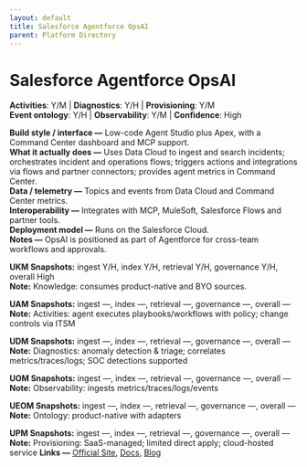 ```yaml
---
layout: default
title: Salesforce Agentforce OpsAI
parent: Platform Directory
---
```


# Salesforce Agentforce OpsAI

**Activities**: Y/M | **Diagnostics**: Y/H | **Provisioning**: Y/M  <br>
**Event ontology**: Y/H | **Observability**: Y/M | **Confidence**: High

**Build style / interface —** Low-code Agent Studio plus Apex, with a Command Center dashboard and MCP support.  
**What it actually does —** Uses Data Cloud to ingest and search incidents; orchestrates incident and operations flows; triggers actions and integrations via flows and partner connectors; provides agent metrics in Command Center.  
**Data / telemetry —** Topics and events from Data Cloud and Command Center metrics.  
**Interoperability —** Integrates with MCP, MuleSoft, Salesforce Flows and partner tools.  
**Deployment model —** Runs on the Salesforce Cloud.  
**Notes —** OpsAI is positioned as part of Agentforce for cross-team workflows and approvals.

**UKM Snapshots:**
ingest Y/H, index Y/H, retrieval Y/H, governance Y/H, overall High  <br>
**Note:** Knowledge: consumes product-native and BYO sources.

**UAM Snapshots:**
ingest —, index —, retrieval —, governance —, overall —  <br>
**Note:** Activities: agent executes playbooks/workflows with policy; change controls via ITSM

**UDM Snapshots:**
ingest —, index —, retrieval —, governance —, overall —  <br>
**Note:** Diagnostics: anomaly detection & triage; correlates metrics/traces/logs; SOC detections supported

**UOM Snapshots:**
ingest —, index —, retrieval —, governance —, overall —  <br>
**Note:** Observability: ingests metrics/traces/logs/events

**UEOM Snapshots:**
ingest —, index —, retrieval —, governance —, overall —  <br>
**Note:** Ontology: product-native with adapters

**UPM Snapshots:**
ingest —, index —, retrieval —, governance —, overall —  <br>
**Note:** Provisioning: SaaS-managed; limited direct apply; cloud-hosted service
**Links —** [Official Site](https://www.salesforce.com/agentforce/), [Docs](https://www.salesforce.com/news/press-releases/2025/10/14/openai-partnership-expansion-announcement/), [Blog](https://www.salesforce.com/news/press-releases/2025/10/14/anthropic-regulated-industries-partnership-expansion-announcement/)
